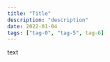 ```yaml
---
title: "Title"
description: "description"
date: 2022-01-04
tags: ["tag-0", "tag-5", tag-6]
---
```


text
